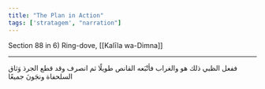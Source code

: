 ```yaml
---
title: "The Plan in Action"
tags: ['stratagem', "narration"]
---
```


 Section 88 in 6) Ring-dove, [[Kalīla wa-Dimna]]

---
ففعل الظبي ذلك هو والغراب فأتْبَعه القانص طويلًا ثم انصرف وقد قطع الجرذ وَثاق السلحفاة ونجَونَ جميعًا
